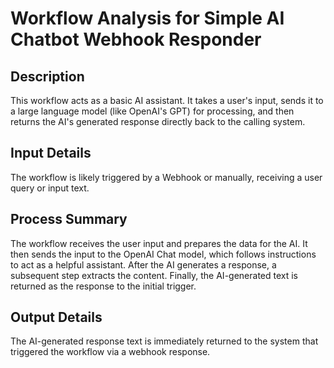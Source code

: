 # Workflow Analysis for Simple AI Chatbot Webhook Responder

## Description
This workflow acts as a basic AI assistant. It takes a user's input, sends it to a large language model (like OpenAI's GPT) for processing, and then returns the AI's generated response directly back to the calling system.

## Input Details
The workflow is likely triggered by a Webhook or manually, receiving a user query or input text.

## Process Summary
The workflow receives the user input and prepares the data for the AI. It then sends the input to the OpenAI Chat model, which follows instructions to act as a helpful assistant. After the AI generates a response, a subsequent step extracts the content. Finally, the AI-generated text is returned as the response to the initial trigger.

## Output Details
The AI-generated response text is immediately returned to the system that triggered the workflow via a webhook response.
